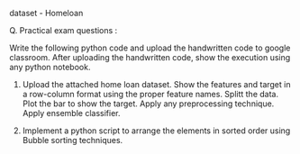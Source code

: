 dataset - Homeloan


Q. Practical exam questions :

Write the following python code and upload the handwritten code to google classroom. After uploading the handwritten code, show the execution using any python notebook.
1. Upload the attached home loan dataset.
    Show the features and target in a row-column format using the proper feature names.
    Splitt the data.
    Plot the bar to show the target.
   Apply any preprocessing technique.
   Apply ensemble classifier.

2. Implement a python script to arrange the
elements in sorted order using Bubble sorting techniques.
